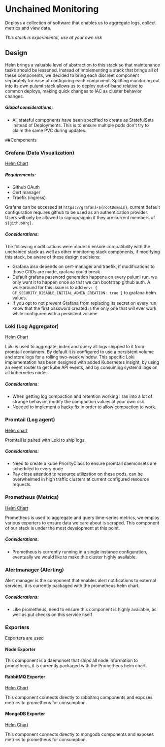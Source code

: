 # Unchained Monitoring

Deploys a collection of software that enables us to aggregate logs, collect metrics and view data.

_This stack is experimental, use at your own risk_

## Design
Helm brings a valuable level of abstraction to this stack so that maintenance tasks should be lessened. Instead of implementing a stack that brings all of these components, we decided to bring each discreet component separately for ease of configuring each component. Splitting monitoring out into its own pulumi stack allows us to deploy out-of-band relative to common deploys, making quick changes to IAC as cluster behavior changes. 

##### Global considerations:
* All stateful components have been specified to create as StatefulSets instead of Deployments. This is to ensure multiple pods don't try to claim the same PVC during updates.  

##Components

### Grafana (Data Visualization)
[Helm Chart](https://github.com/grafana/helm-charts/tree/main/charts/grafana)

##### Requirements:
* Github OAuth
* Cert manager
* Traefik (ingress)

Grafana can be accessed at `https://grafana-${rootDomain}`, current default configuration requires github to be used as an authentication provider. Users will only be allowed to signup/signin if they are current members of `${githubOrg}`. 

##### Considerations:
The following modifications were made to ensure compatibility with the unchained stack as well as other monitoring stack components, if modifying this stack, be aware of these design decisions:
* Grafana also depends on cert-manager and traefik, if modifications to those CRDs are made, grafana could break
* Default grafana password generation happens on every pulumi run, we only want it to happen once so that we can bootstrap github auth.  A workaround for this issue is to add `env: { GF_SECURITY_DISABLE_INITIAL_ADMIN_CREATION: true }` to grafana helm values. 
* If you opt to not prevent Grafana from replacing its secret on every run, know that the first password created is the only one that will ever work while configured with a persistent volume


### Loki (Log Aggregator)
[Helm Chart](https://github.com/grafana/helm-charts/tree/main/charts/loki)

Loki is used to aggregate, index and query all logs shipped to it from promtail containers.  By default it is configured to use a persistent volume and store logs for a rolling two-week window. This specific Loki implementation has been designed with added Kubernetes insight, by using an event router to get kube API events, and by consuming systemd logs on all kubernetes nodes. 

##### Considerations:
* When getting log compaction and retention working I ran into a lot of strange behavior, modify the compaction values at your own risk.
* Needed to implement a [hacky fix](https://github.com/grafana/helm-charts/issues/609) in order to allow compaction to work. 

### Promtail (Log agent)
[Helm chart](https://github.com/grafana/helm-charts/tree/main/charts/promtail)

Promtail is paired with Loki to ship logs.

##### Considerations:
* Need to create a kube PriorityClass to ensure promtail daemonsets are scheduled to every node
* Pay close attention to resource utilization on these pods, can be overwhelmed in high traffic clusters at current configured resource requests. 

### Prometheus (Metrics)
[Helm Chart](https://github.com/prometheus-community/helm-charts/tree/main/charts/prometheus)

Prometheus is used to aggregate and query time-series metrics, we employ various exporters to ensure data we care about is scraped. This component of our stack is under the most development at this point. 

##### Considerations: 
* Prometheus is currently running in a single instance configuration, eventually we would like to make this cluster highly available. 

### Alertmanager (Alerting)

Alert manager is the component that enables alert notifications to external services, it is currently packaged with the prometheus helm chart.

##### Considerations:
* Like prometheus, need to ensure this component is highly available, as well as put checks on this service itself

### Exporters
Exporters are used 

#### Node Exporter

This component is a daemonset that ships all node information to prometheus, it is currently packaged with the Prometheus helm chart.

#### RabbitMQ Exporter
[Helm Chart](https://github.com/prometheus-community/helm-charts/tree/main/charts/prometheus-rabbitmq-exporter)

This component connects directly to rabbitmq components and exposes metrics to prometheus for consumption.

#### MongoDB Exporter
[Helm Chart](https://github.com/prometheus-community/helm-charts/tree/main/charts/prometheus-mongodb-exporter)

This component connects directly to mongodb components and exposes metrics to prometheus for consumption.
